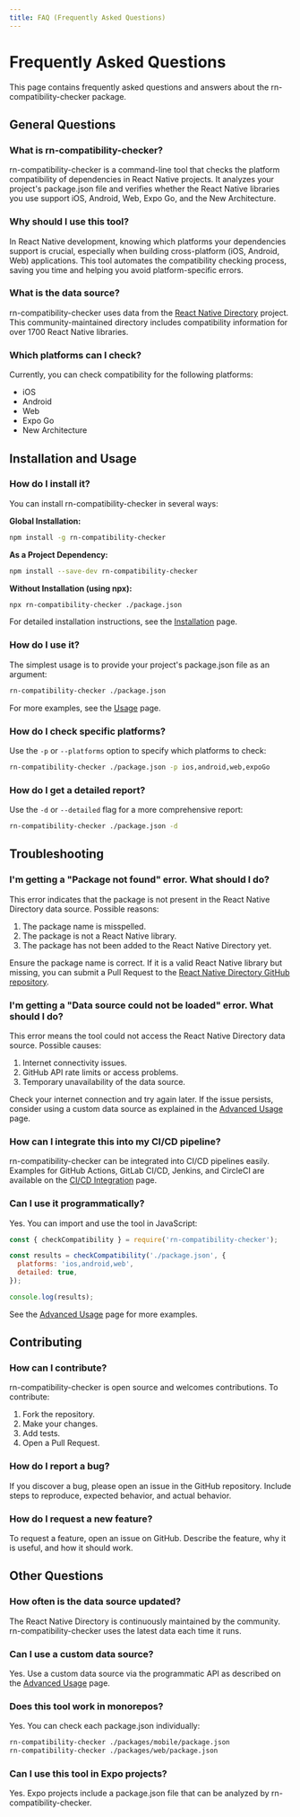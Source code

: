 ```yaml
---
title: FAQ (Frequently Asked Questions)
---
```


# Frequently Asked Questions

This page contains frequently asked questions and answers about the rn-compatibility-checker package.

## General Questions

### What is rn-compatibility-checker?

rn-compatibility-checker is a command-line tool that checks the platform compatibility of dependencies in React Native projects. It analyzes your project's package.json file and verifies whether the React Native libraries you use support iOS, Android, Web, Expo Go, and the New Architecture.

### Why should I use this tool?

In React Native development, knowing which platforms your dependencies support is crucial, especially when building cross-platform (iOS, Android, Web) applications. This tool automates the compatibility checking process, saving you time and helping you avoid platform-specific errors.

### What is the data source?

rn-compatibility-checker uses data from the [React Native Directory](https://reactnative.directory/) project. This community-maintained directory includes compatibility information for over 1700 React Native libraries.

### Which platforms can I check?

Currently, you can check compatibility for the following platforms:
- iOS
- Android
- Web
- Expo Go
- New Architecture

## Installation and Usage

### How do I install it?

You can install rn-compatibility-checker in several ways:

**Global Installation:**
```bash
npm install -g rn-compatibility-checker
```

**As a Project Dependency:**
```bash
npm install --save-dev rn-compatibility-checker
```

**Without Installation (using npx):**
```bash
npx rn-compatibility-checker ./package.json
```

For detailed installation instructions, see the [Installation](./docs/installation) page.

### How do I use it?

The simplest usage is to provide your project's package.json file as an argument:

```bash
rn-compatibility-checker ./package.json
```

For more examples, see the [Usage](./docs/usage) page.

### How do I check specific platforms?

Use the `-p` or `--platforms` option to specify which platforms to check:

```bash
rn-compatibility-checker ./package.json -p ios,android,web,expoGo
```

### How do I get a detailed report?

Use the `-d` or `--detailed` flag for a more comprehensive report:

```bash
rn-compatibility-checker ./package.json -d
```

## Troubleshooting

### I'm getting a "Package not found" error. What should I do?

This error indicates that the package is not present in the React Native Directory data source. Possible reasons:
1. The package name is misspelled.
2. The package is not a React Native library.
3. The package has not been added to the React Native Directory yet.

Ensure the package name is correct. If it is a valid React Native library but missing, you can submit a Pull Request to the [React Native Directory GitHub repository](https://github.com/react-native-community/directory).

### I'm getting a "Data source could not be loaded" error. What should I do?

This error means the tool could not access the React Native Directory data source. Possible causes:
1. Internet connectivity issues.
2. GitHub API rate limits or access problems.
3. Temporary unavailability of the data source.

Check your internet connection and try again later. If the issue persists, consider using a custom data source as explained in the [Advanced Usage](./docs/examples/advanced-usage) page.

### How can I integrate this into my CI/CD pipeline?

rn-compatibility-checker can be integrated into CI/CD pipelines easily. Examples for GitHub Actions, GitLab CI/CD, Jenkins, and CircleCI are available on the [CI/CD Integration](./docs/examples/ci-integration) page.

### Can I use it programmatically?

Yes. You can import and use the tool in JavaScript:

```javascript
const { checkCompatibility } = require('rn-compatibility-checker');

const results = checkCompatibility('./package.json', {
  platforms: 'ios,android,web',
  detailed: true,
});

console.log(results);
```

See the [Advanced Usage](./docs/examples/advanced-usage) page for more examples.

## Contributing

### How can I contribute?

rn-compatibility-checker is open source and welcomes contributions. To contribute:
1. Fork the repository.
2. Make your changes.
3. Add tests.
4. Open a Pull Request.

### How do I report a bug?

If you discover a bug, please open an issue in the GitHub repository. Include steps to reproduce, expected behavior, and actual behavior.

### How do I request a new feature?

To request a feature, open an issue on GitHub. Describe the feature, why it is useful, and how it should work.

## Other Questions

### How often is the data source updated?

The React Native Directory is continuously maintained by the community. rn-compatibility-checker uses the latest data each time it runs.

### Can I use a custom data source?

Yes. Use a custom data source via the programmatic API as described on the [Advanced Usage](./docs/examples/advanced-usage) page.

### Does this tool work in monorepos?

Yes. You can check each package.json individually:

```bash
rn-compatibility-checker ./packages/mobile/package.json
rn-compatibility-checker ./packages/web/package.json
```

### Can I use this tool in Expo projects?

Yes. Expo projects include a package.json file that can be analyzed by rn-compatibility-checker.